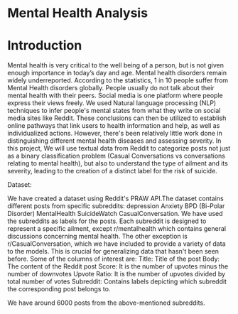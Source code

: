 # Mental Health Analysis

# Introduction

Mental health is very critical to the well being of a person, but is not given enough importance in today’s day and age. Mental health disorders remain widely underreported. According to the statistics, 1 in 10 people suffer from Mental Health disorders globally. People usually do not talk about their mental health with their peers. Social media is one platform where people express their views freely. We used Natural language processing (NLP) techniques to infer people's mental states from what they write on social media sites like Reddit. These conclusions can then be utilized to establish online pathways that link users to health information and help, as well as individualized actions. However, there's been relatively little work done in distinguishing different mental health diseases and assessing severity.
In this project, We will use textual data from Reddit to categorize posts not just as a binary classification problem (Casual Conversations vs conversations relating to mental health), but also to understand the type of ailment and its severity, leading to the creation of a distinct label for the risk of suicide.

Dataset:

We have created a dataset using Reddit's PRAW API.The dataset contains different posts from specific subreddits:
depression
Anxiety
BPD (Bi-Polar Disorder)
MentalHealth
SuicideWatch
CasualConversation.
We have used the subreddits as labels for the posts. Each subreddit is designed to represent a specific ailment, except r/mentalhealth which contains general discussions concerning mental health. The other exception is r/CasualConversation, which we have included to provide a variety of data to the models. This is crucial for generalizing data that hasn't been seen before.
Some of the columns of interest are:
Title: Title of the post
Body: The content of the Reddit post
Score: It is the number of upvotes minus the number of downvotes
Upvote Ratio: It is the number of upvotes divided by total number of votes
Subreddit: Contains labels depicting which subreddit the corresponding post belongs to.

We have around 6000 posts from the above-mentioned subreddits.



